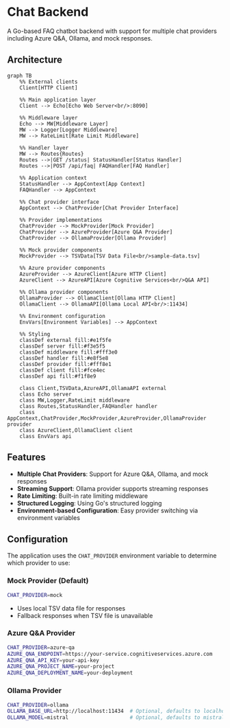 # Chat Backend

A Go-based FAQ chatbot backend with support for multiple chat providers including Azure Q&A, Ollama, and mock responses.

## Architecture

```mermaid
graph TB
    %% External clients
    Client[HTTP Client]
    
    %% Main application layer
    Client --> Echo[Echo Web Server<br/>:8090]
    
    %% Middleware layer
    Echo --> MW[Middleware Layer]
    MW --> Logger[Logger Middleware]
    MW --> RateLimit[Rate Limit Middleware]
    
    %% Handler layer
    MW --> Routes{Routes}
    Routes -->|GET /status| StatusHandler[Status Handler]
    Routes -->|POST /api/faq| FAQHandler[FAQ Handler]
    
    %% Application context
    StatusHandler --> AppContext[App Context]
    FAQHandler --> AppContext
    
    %% Chat provider interface
    AppContext --> ChatProvider[Chat Provider Interface]
    
    %% Provider implementations
    ChatProvider --> MockProvider[Mock Provider]
    ChatProvider --> AzureProvider[Azure Q&A Provider]
    ChatProvider --> OllamaProvider[Ollama Provider]
    
    %% Mock provider components
    MockProvider --> TSVData[TSV Data File<br/>sample-data.tsv]
    
    %% Azure provider components
    AzureProvider --> AzureClient[Azure HTTP Client]
    AzureClient --> AzureAPI[Azure Cognitive Services<br/>Q&A API]
    
    %% Ollama provider components
    OllamaProvider --> OllamaClient[Ollama HTTP Client]
    OllamaClient --> OllamaAPI[Ollama Local API<br/>:11434]
    
    %% Environment configuration
    EnvVars[Environment Variables] --> AppContext
    
    %% Styling
    classDef external fill:#e1f5fe
    classDef server fill:#f3e5f5
    classDef middleware fill:#fff3e0
    classDef handler fill:#e8f5e8
    classDef provider fill:#fff8e1
    classDef client fill:#fce4ec
    classDef api fill:#f1f8e9
    
    class Client,TSVData,AzureAPI,OllamaAPI external
    class Echo server
    class MW,Logger,RateLimit middleware
    class Routes,StatusHandler,FAQHandler handler
    class AppContext,ChatProvider,MockProvider,AzureProvider,OllamaProvider provider
    class AzureClient,OllamaClient client
    class EnvVars api
```

## Features

- **Multiple Chat Providers**: Support for Azure Q&A, Ollama, and mock responses
- **Streaming Support**: Ollama provider supports streaming responses
- **Rate Limiting**: Built-in rate limiting middleware
- **Structured Logging**: Using Go's structured logging
- **Environment-based Configuration**: Easy provider switching via environment variables

## Configuration

The application uses the `CHAT_PROVIDER` environment variable to determine which provider to use:

### Mock Provider (Default)
```bash
CHAT_PROVIDER=mock
```
- Uses local TSV data file for responses
- Fallback responses when TSV file is unavailable

### Azure Q&A Provider
```bash
CHAT_PROVIDER=azure-qa
AZURE_QNA_ENDPOINT=https://your-service.cognitiveservices.azure.com
AZURE_QNA_API_KEY=your-api-key
AZURE_QNA_PROJECT_NAME=your-project
AZURE_QNA_DEPLOYMENT_NAME=your-deployment
```

### Ollama Provider
```bash
CHAT_PROVIDER=ollama
OLLAMA_BASE_URL=http://localhost:11434  # Optional, defaults to localhost:11434
OLLAMA_MODEL=mistral                    # Optional, defaults to mistral
```

